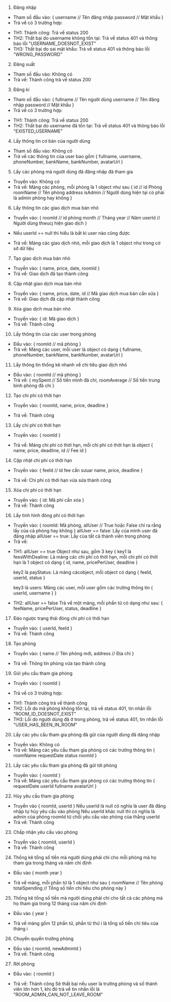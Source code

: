 
1) Đăng nhập
- Tham số đầu vào:
{
    username // Tên đăng nhập
    password // Mật khẩu
}
- Trả về có 3 trường hợp:
+ TH1: Thành công: Trả về status 200
+ TH2: Thất bại do username không tồn tại: Trả về status 401 và thông báo lỗi "USERNAME_DOESNOT_EXIST"
+ TH3: Thất bại do sai mật khẩu: Trả về status 401 và thông báo lỗi "WRONG_PASSWORD"

2) Đăng xuất
- Tham số đầu vào: Không có
- Trả về: Thành công trả về status 200

3) Đăng kí
- Tham số đầu vào:
{
    fullname // Tên người dùng
    username // Tên đăng nhập
    password // Mật khẩu
}
- Trả về có 3 trường hợp:
+ TH1: Thành công: Trả về status 200
+ TH2: Thất bại do username đã tồn tại: Trả về status 401 và thông báo lỗi "EXISTED_USERNAME"

4) Lấy thông tin cơ bản của người dùng
- Tham số đầu vào: Không có
- Trả về các thông tin của user bao gồm {
    fullname, username, phoneNumber, bankName, bankNumber, avatarUrl
}

5) Lấy các phòng mà người dùng đã đăng nhập đã tham gia
- Truyền vào: Không có
- Trả về: Mảng các phòng, mỗi phòng là 1 object như sau
{
    id // id Phòng
    roomName // Tên phòng
    address
    isAdmin // Người dùng hiện tại có phải là admin phòng hay không
}

6) Lấy thông tin các giao dịch mua bán nhỏ
- Truyền vào: {
    roomId // id phòng
    month // Tháng
    year // Năm
    userId // Người dùng thwucj hiện giao dịch
}
* Nếu userId == null thì hiểu là bất kì user nào cũng được
- Trả về: Mảng các giao dịch nhỏ, mỗi giao dịch là 1 object như trong cơ sở dữ liệu

7) Tạo giao dịch mua bán nhỏ
- Truyền vào: {
    name, price, date, roomId
}
- Trả về: Giao dịch đã tạo thành công

8) Cập nhật giao dịch mua bán nhỏ
- Truyền vào: {
    name, price, date,
    id // Mã giao dịch mua bán cần sửa
}
- Trả về: Giao dịch đã cập nhật thành công

9) Xóa giao dịch mua bán nhỏ
- Truyền vào: {
    id: Mã giao dịch
}
- Trả về: Thành công

10) Lấy thông tin của các user trong phòng
- Đầu vào: {
    roomId // mã phòng
}
- Trả về: Mảng các user, mỗi user là object có dạng
{
    fullname, phoneNumber, bankName, bankNumber, avatarUrl
}

11) Lấy thông tin thống kê nhanh về chi tiêu giao dịch nhỏ
- Đầu vào: {
    roomId // mã phòng
}
- Trả về:
{
    mySpent // Số tiền mình đã chi,
    roomAverage // Số tiền trung bình phòng đã chi
}

12) Tạo chi phí có thời hạn
- Truyền vào: {
    roomId, name, price, deadline
}

- Trả về: Thành công

13) Lấy chi phí có thời hạn
- Truyền vào: {
    roomId
}

- Trả về: Mảng chi phí có thời hạn, mỗi chi phí có thời hạn là object {
    name, price, deadline,
    id // Fee id
}

14) Cập nhật chi phí có thời hạn
- Truyền vào: {
    feeId // id fee cần sưuar
    name, price, deadline
}

- Trả về: Chi phí có thời hạn vừa sửa thành công

15) Xóa chi phí có thời hạn
- Truyền vào: {
    id: Mã phí cần xóa
}
- Trả về: Thành công

16) Lấy tình hình đóng phí có thời hạn
- Truyền vào: {
    roomId: Mã phòng,
    allUser // True hoặc False chỉ ra rằng lấy của cả phòng hay không
}
allUser == false: Lấy của mình user đã đăng nhập
allUser == true: Lấy của tất cả thành viên trong phòng
- Trả về:
+ TH1: allUser == true
Object như sau, gồm 3 key {
    key1 là feesWithDealine: Là mảng các chi phí có thời hạn, mỗi chi phí có thời hạn là 1 object có dạng {
        id, name, pricePerUser, deadline
    }

    key2 là payStatus: Là mảng cácobject, mỗi object có dạng {
        feeId, userId, status
    }

    key3 là users: Mảng các user, mỗi user gồm các trường thông tin {
        userId, username
    }
}
+ TH2: allUser == false
Trả về một mảng, mỗi phần tử có dạng như sau: {
    feeName, pricePerUser, status, deadline
}

17) Đảo ngược trạng thái đóng chi phí có thời hạn
- Truyền vào: {
    userId, feeId
}
- Trả về: Thành công

18) Tạo phòng
- Truyền vào: {
    name // Tên phòng mới,
    address // Địa chỉ
}

- Trả về: Thông tin phòng vừa tạo thành công

19) Gửi yêu cầu tham gia phòng
- Truyền vào: {
    roomId
}

- Trả về có 3 trường hợp:
+ TH1: Thành công trả về thành công
+ TH2: Lỗi do mã phòng không tồn tại, trả về status 401, tin nhắn lỗi "ROOM_ID_DOESNOT_EXIST"
+ TH3: Lỗi do người dùng đã ở trong phòng, trả về status 401, tin nhắn lỗi "USER_HAS_BEEN_IN_ROOM"

20) Lấy các yêu cầu tham gia phòng đã gửi của người dùng đã dăng nhập
- Truyền vào: Không có
- Trả về: Mảng các yêu cầu tham gia phòng có các trường thông tin {
    roomName
    requestDate
    status
    roomId
}

21) Lấy các yêu cầu tham gia phòng đã gửi tới phòng
- Truyền vào: {
    roomId
}
- Trả về: Mảng các yêu cầu tham gia phòng có các trường thông tin {
    requestDate
    userId
    fullname
    avatarUrl
}

22) Hủy yêu cầu tham gia phòng
- Truyền vào {
    roomId,
    userId
}
Nếu userId là null có nghĩa là user đã đăng nhập tự hủy yêu cầu vào phòng
Nếu userId khác null thì có nghĩa là admin của phòng roomId từ chối yêu cầu vào phòng của thằng userId
- Trả về: Thành công

23) Chấp nhận yêu cầu vào phòng
- Truyền vào {
    roomId,
    userId
}
- Trả về: Thành công

24) Thống kê tổng số tiền mà người dùng phải chi cho mỗi phòng mà họ tham gia trong tháng và năm chỉ định
- Đấu vào {
    month
    year
}

- Trả về mảng, mỗi phần tử là 1 object như sau {
    roomName // Tên phòng
    totalSpending // Tổng số tiền chi tiêu cho phòng này
}

25) Thống kê tổng số tiền mà người dùng phải chi cho tất cả các phòng mà họ tham gia trong 12 tháng của năm chỉ định
- Đấu vào {
    year
}

- Trả về mảng gồm 12 phần tử, phần tử thứ i là tổng số tiền chi tiêu của tháng i

26) Chuyển quyền trưởng phòng
- Đầu vào {
    roomId,
    newAdminId
}
- Trả về: Thành công

27) Rời phòng
- Đầu vào: {
    roomId
}

- Trả về: Thành công
Sẽ thất bại nếu user là trưởng phòng và số thành viên lớn hơn 1, khi đó trả về tin nhắn lỗi là "ROOM_ADMIN_CAN_NOT_LEAVE_ROOM"
